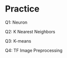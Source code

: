 # Practice 
Q1: Neuron                                      
          
Q2: K Nearest Neighbors    
  
Q3: K-means    
  
Q4: TF Image Preprocessing        
